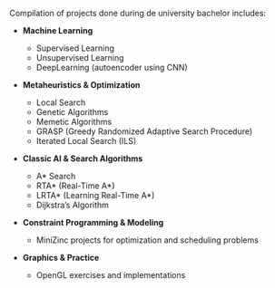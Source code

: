 Compilation of projects done during de university bachelor includes: 

- **Machine Learning**  
  - Supervised Learning  
  - Unsupervised Learning  
  - DeepLearning (autoencoder using CNN)

- **Metaheuristics & Optimization**  
  - Local Search  
  - Genetic Algorithms  
  - Memetic Algorithms  
  - GRASP (Greedy Randomized Adaptive Search Procedure)  
  - Iterated Local Search (ILS)  

- **Classic AI & Search Algorithms**  
  - A* Search  
  - RTA* (Real-Time A*)  
  - LRTA* (Learning Real-Time A*)  
  - Dijkstra’s Algorithm  

- **Constraint Programming & Modeling**  
  - MiniZinc projects for optimization and scheduling problems  

- **Graphics & Practice**  
  - OpenGL exercises and implementations  


